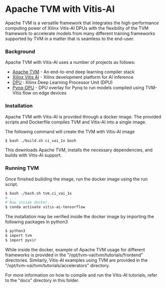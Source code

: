 # Apache TVM with Vitis-AI

Apache TVM is a versatile framework that integrates the high-performance computing power of Xilinx Vitis-AI DPUs with the flexibility of the TVM framework to accelerate models from many different training frameworks supported by TVM in a matter that is seamless to the end-user. 

### Background 

Apache TVM with Vitis-AI uses a number of projects as follows: 
* [Apache TVM] - An end-to-end deep learning compiler stack
* [Xilinx Vitis AI] - Xilinx development platform for AI inference
* [DPU] :  Xilinx Deep Learning Processor Unit (DPU)
* [Pynq-DPU] - DPU overlay for Pynq to run models compiled using TVM-Vitis flow on edge devices


### Installation
Apache TVM with Vitis-AI is provided through a docker image. The provided scripts and Dockerfile compiles TVM and Vitis-AI into a single image. 

The following command will create the TVM with Vitis-AI image

```sh
$ bash ./build.sh ci_vai_1x bash
```
This downloads Apache TVM, installs the necessary dependencies, and builds with Vitis-AI support.

### Running TVM

Once finished builiding the image, run the docker image using the run script.
```sh
$ bash ./bash.sh tvm.ci_vai_1x
# ...
# Now inside docker...
$ conda activate vitis-ai-tensorflow
```

The installation may be verified inside the docker image by importing the following packages in python3
```sh
$ python3
$ import tvm
$ import pyxir
```

While inside the docker, example of Apache TVM usage for different frameworks is provided in the "/opt/tvm-vai/tvm/tutorials/frontend" directories. Similarly, Vitis-AI examples using TVM are provided in the "/opt/tvm-vai/tvm/tutorials/accelerators" directory.

For more information on how to compile and run the Vitis-AI tutorials, refer to the "docs" directory in this folder.

[//]: # (These are reference links used in the body of this note and get stripped out when the markdown processor does its job.)

   [Apache TVM]: https://tvm.apache.org/
   [Xilinx Vitis AI]: https://www.xilinx.com/products/design-tools/vitis/vitis-ai.html
   [DPU]: https://www.xilinx.com/products/intellectual-property/dpu.html
   [Pynq-DPU]: https://github.com/Xilinx/DPU-PYNQ 
   [ZCU104]: https://www.xilinx.com/products/boards-and-kits/zcu104.html
  
  
